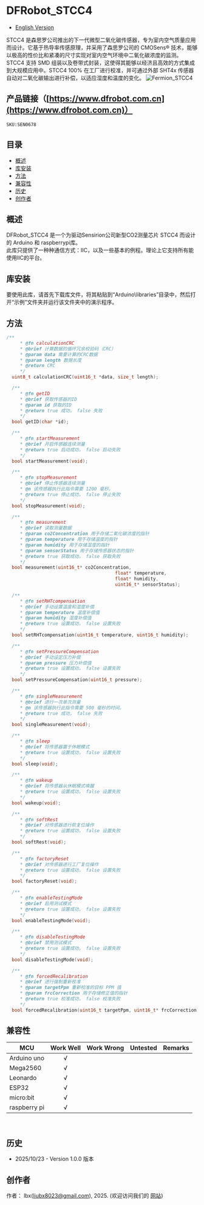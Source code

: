 # DFRobot_STCC4

- [English Version](./README.md)

STCC4 是森思罗公司推出的下一代微型二氧化碳传感器，专为室内空气质量应用而设计。它基于热导率传感原理，并采用了森思罗公司的 CMOSens® 技术，能够以极高的性价比和紧凑的尺寸实现对室内空气环境中二氧化碳浓度的监测。STCC4 支持 SMD 组装以及卷带式封装，这使得其能够以经济且高效的方式集成到大规模应用中。STCC4 100% 在工厂进行校准，并可通过外部 SHT4x 传感器自动对二氧化碳输出进行补偿，以适应湿度和温度的变化。
![Fermion_STCC4](image/Fermion_STCC4.JPG)

## 产品链接（[https://www.dfrobot.com.cn](https://www.dfrobot.com.cn)）
    SKU:SEN0678

## 目录

  * [概述](#概述)
  * [库安装](#库安装)
  * [方法](#方法)
  * [兼容性](#兼容性)
  * [历史](#历史)
  * [创作者](#创作者)

## 概述

DFRobot_STCC4 是一个为驱动Sensirion公司新型CO2测量芯片 STCC4 而设计的 Arduino 和 raspberrypi库。<br>
此库只提供了一种种通信方式：IIC，以及一些基本的例程。理论上它支持所有能使用IIC的平台。

## 库安装

要使用此库，请首先下载库文件，将其粘贴到“Arduino\libraries”目录中，然后打开“示例”文件夹并运行该文件夹中的演示程序。


## 方法

```C++
/**
     * @fn calculationCRC
     * @brief 计算数据的循环冗余校验码（CRC）
     * @param data 需要计算的CRC数据
     * @param length 数据长度
     * @return CRC
     */
  uint8_t calculationCRC(uint16_t *data, size_t length);

  /**
     * @fn getID
     * @brief 获取传感器的ID
     * @param id 获取的ID
     * @return true 成功， false 失败
     */
  bool getID(char *id);

  /**
     * @fn startMeasurement
     * @brief 开启传感器连续测量
     * @return true 启动成功， false 启动失败
     */
  bool startMeasurement(void);

  /**
     * @fn stopMeasurement
     * @brief 停止传感器连续测量
     * @n 该传感器执行此指令需要 1200 毫秒。
     * @return true 停止成功， false 停止失败
     */
  bool stopMeasurement(void);

  /**
     * @fn measurement
     * @brief 读取测量数据
     * @param co2Concentration 用于存储二氧化碳浓度的指针
     * @param temperature 用于存储温度的指针
     * @param humidity 用于存储湿度的指针
     * @param sensorStatus 用于存储传感器状态的指针
     * @return true 获取成功， false 获取失败
     */
  bool measurement(uint16_t* co2Concentration, 
                                        float* temperature, 
                                        float* humidity, 
                                        uint16_t* sensorStatus);

  /**
     * @fn setRHTcompensation
     * @brief 手动设置温度和湿度补偿
     * @param temperature 温度补偿值
     * @param humidity 湿度补偿值
     * @return true 设置成功， false 设置失败
     */
  bool setRHTcompensation(uint16_t temperature, uint16_t humidity);

  /**
     * @fn setPressureCompensation
     * @brief 手动设定压力补偿
     * @param pressure 压力补偿值
     * @return true 设置成功， false 设置失败
     */
  bool setPressureCompensation(uint16_t pressure);

  /**
     * @fn singleMeasurement
     * @brief 进行一次单次测量
     * @n 该传感器执行此指令需要 500 毫秒的时间。
     * @return true 成功， false 失败
     */
  bool singleMeasurement(void);

  /**
     * @fn sleep
     * @brief 将传感器置于休眠模式
     * @return true 设置成功， false 设置失败
     */
  bool sleep(void);

  /**
     * @fn wakeup
     * @brief 将传感器从休眠模式唤醒
     * @return true 设置成功， false 设置失败
     */
  bool wakeup(void);

  /**
     * @fn softRest
     * @brief 对传感器进行软复位操作
     * @return true 设置成功， false 设置失败
     */
  bool softRest(void);

  /**
     * @fn factoryReset
     * @brief 对传感器进行工厂复位操作
     * @return true 设置成功， false 设置失败
     */
  bool factoryReset(void);

  /**
     * @fn enableTestingMode
     * @brief 启用测试模式
     * @return true 设置成功， false 设置失败
     */
  bool enableTestingMode(void);

  /**
     * @fn disableTestingMode
     * @brief 禁用测试模式
     * @return true 设置成功， false 设置失败
     */
  bool disableTestingMode(void);

  /**
     * @fn forcedRecalibration
     * @brief 进行强制重新校准
     * @param targetPpm 重新校准的目标 PPM 值
     * @param frcCorrection 用于存储修正值的指针
     * @return true 校准成功， false 校准失败
     */
  bool forcedRecalibration(uint16_t targetPpm, uint16_t* frcCorrection);
```

## 兼容性

MCU                | Work Well    | Work Wrong   | Untested    | Remarks
------------------ | :----------: | :----------: | :---------: | -----
Arduino uno        |      √       |              |             | 
Mega2560           |      √       |              |             | 
Leonardo           |      √       |              |             | 
ESP32              |      √       |              |             | 
micro:bit          |      √       |              |             | 
raspberry pi       |      √       |              |             |     
<br>

## 历史

- 2025/10/23 - Version 1.0.0  版本

## 创作者

作者： lbx(liubx8023@gmail.com), 2025. (欢迎访问我们的 [网站](https://www.dfrobot.com/))
